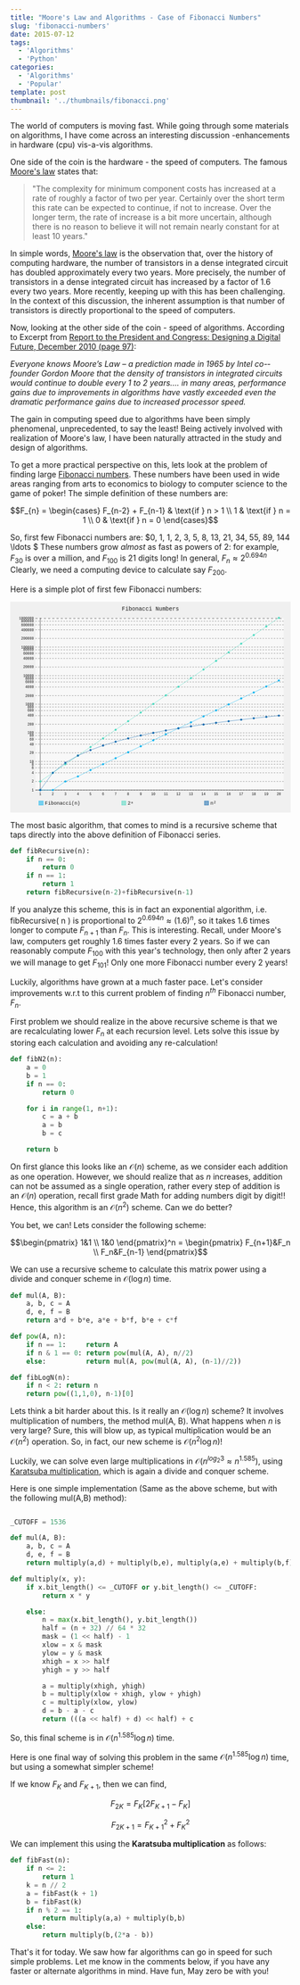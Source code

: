 ```yaml
---
title: "Moore's Law and Algorithms - Case of Fibonacci Numbers"
slug: 'fibonacci-numbers'
date: 2015-07-12
tags:
  - 'Algorithms'
  - 'Python'
categories:
  - 'Algorithms'
  - 'Popular'
template: post
thumbnail: '../thumbnails/fibonacci.png'
---
```


The world of computers is moving fast. While going through some
materials on algorithms, I have come across an interesting discussion
-enhancements in hardware (cpu) vis-a-vis algorithms.

One side of the coin is the hardware - the speed of computers. The famous
[Moore's law](https://www.techradar.com/news/computing/moore-s-law-how-long-will-it-last--1226772)
states that:

<!--more-->

> "The complexity for minimum component costs has increased at a rate of roughly a factor of two per year. Certainly over the short term this rate can be expected to continue, if not to increase. Over the longer term, the rate of increase is a bit more uncertain, although there is no reason to believe it will not remain nearly constant for at least 10 years."

In simple words, [Moore's law](https://en.wikipedia.org/wiki/Moore%27s_law) is the observation that, over the
history of computing hardware, the number of transistors in a dense
integrated circuit has doubled approximately every two years. More
precisely, the number of transistors in a dense integrated circuit has
increased by a factor of 1.6 every two years. More recently, keeping up
with this has been challenging. In the context of this discussion, the
inherent assumption is that number of transistors is directly
proportional to the speed of computers.

Now, looking at the other side of the coin - speed of algorithms.
According to Excerpt from [Report to the President and Congress:
Designing a Digital Future, December 2010 (page 97)](https://www.whitehouse.gov/sites/default/files/microsites/ostp/pcast-nitrd-report-2010.pdf#97):

_Everyone knows Moore’s Law – a prediction made in 1965 by Intel
co-­founder Gordon Moore that the density of transistors in integrated
circuits would continue to double every 1 to 2 years.... in many areas,
performance gains due to improvements in algorithms have vastly exceeded
even the dramatic performance gains due to increased processor speed._

The gain in computing speed due to algorithms have been simply
phenomenal, unprecedented, to say the least! Being actively involved
with realization of Moore's law, I have been
naturally attracted in the study and design of algorithms.

To get a more practical perspective on this, lets look at the problem of
finding large [Fibonacci numbers](https://en.wikipedia.org/wiki/Fibonacci_number). These numbers
have been used in wide areas ranging from arts to economics to biology
to computer science to the game of poker! The simple definition of these
numbers are:

$$F_{n} = \begin{cases} F_{n-2} + F_{n-1} & \text{if } n > 1 \\ 1 & \text{if } n = 1 \\ 0 & \text{if } n = 0 \end{cases}$$

So, first few Fibonacci numbers are:
$0, 1, 1, 2, 3, 5, 8, 13, 21, 34, 55, 89, 144 \ldots $ These numbers grow
_almost_ as fast as powers of 2: for example, $F_{30}$ is over a
million, and $F_{100}$ is 21 digits long! In general,
$F_n \approx 2^{0.694n}$ Clearly, we need a computing device to
calculate say $F_{200}$.

Here is a simple plot of first few Fibonacci numbers:

<div>
<?xml version='1.0' encoding='utf-8'?><svg xmlns:xlink="https://www.w3.org/1999/xlink" xmlns="https://www.w3.org/2000/svg" id="chart-89be0ddc-40d8-49ce-9109-b3cd2f229016" class="pygal-chart" viewbox="0 0 800 600"><!--Generated with pygal 2.3.1 (lxml) ©Kozea 2012-2016 on 2017-06-18--><!--https://pygal.org--><!--https://github.com/Kozea/pygal--><defs><style type="text/css">#chart-89be0ddc-40d8-49ce-9109-b3cd2f229016{-webkit-user-select:none;-webkit-font-smoothing:antialiased;font-family:Consolas,"Liberation Mono",Menlo,Courier,monospace}#chart-89be0ddc-40d8-49ce-9109-b3cd2f229016 .title{font-family:Consolas,"Liberation Mono",Menlo,Courier,monospace;font-size:16px}#chart-89be0ddc-40d8-49ce-9109-b3cd2f229016 .legends .legend text{font-family:Consolas,"Liberation Mono",Menlo,Courier,monospace;font-size:14px}#chart-89be0ddc-40d8-49ce-9109-b3cd2f229016 .axis text{font-family:Consolas,"Liberation Mono",Menlo,Courier,monospace;font-size:10px}#chart-89be0ddc-40d8-49ce-9109-b3cd2f229016 .axis text.major{font-family:Consolas,"Liberation Mono",Menlo,Courier,monospace;font-size:10px}#chart-89be0ddc-40d8-49ce-9109-b3cd2f229016 .text-overlay text.value{font-family:Consolas,"Liberation Mono",Menlo,Courier,monospace;font-size:16px}#chart-89be0ddc-40d8-49ce-9109-b3cd2f229016 .text-overlay text.label{font-family:Consolas,"Liberation Mono",Menlo,Courier,monospace;font-size:10px}#chart-89be0ddc-40d8-49ce-9109-b3cd2f229016 .tooltip{font-family:Consolas,"Liberation Mono",Menlo,Courier,monospace;font-size:14px}#chart-89be0ddc-40d8-49ce-9109-b3cd2f229016 text.no_data{font-family:Consolas,"Liberation Mono",Menlo,Courier,monospace;font-size:64px}
#chart-89be0ddc-40d8-49ce-9109-b3cd2f229016{background-color:#f0f0f0}#chart-89be0ddc-40d8-49ce-9109-b3cd2f229016 path,#chart-89be0ddc-40d8-49ce-9109-b3cd2f229016 line,#chart-89be0ddc-40d8-49ce-9109-b3cd2f229016 rect,#chart-89be0ddc-40d8-49ce-9109-b3cd2f229016 circle{-webkit-transition:250ms ease-in;-moz-transition:250ms ease-in;transition:250ms ease-in}#chart-89be0ddc-40d8-49ce-9109-b3cd2f229016 .graph &gt; .background{fill:#f0f0f0}#chart-89be0ddc-40d8-49ce-9109-b3cd2f229016 .plot &gt; .background{fill:#f8f8f8}#chart-89be0ddc-40d8-49ce-9109-b3cd2f229016 .graph{fill:rgba(0,0,0,0.9)}#chart-89be0ddc-40d8-49ce-9109-b3cd2f229016 text.no_data{fill:rgba(0,0,0,0.9)}#chart-89be0ddc-40d8-49ce-9109-b3cd2f229016 .title{fill:rgba(0,0,0,0.9)}#chart-89be0ddc-40d8-49ce-9109-b3cd2f229016 .legends .legend text{fill:rgba(0,0,0,0.9)}#chart-89be0ddc-40d8-49ce-9109-b3cd2f229016 .legends .legend:hover text{fill:rgba(0,0,0,0.9)}#chart-89be0ddc-40d8-49ce-9109-b3cd2f229016 .axis .line{stroke:rgba(0,0,0,0.9)}#chart-89be0ddc-40d8-49ce-9109-b3cd2f229016 .axis .guide.line{stroke:rgba(0,0,0,0.6)}#chart-89be0ddc-40d8-49ce-9109-b3cd2f229016 .axis .major.line{stroke:rgba(0,0,0,0.9)}#chart-89be0ddc-40d8-49ce-9109-b3cd2f229016 .axis text.major{fill:rgba(0,0,0,0.9)}#chart-89be0ddc-40d8-49ce-9109-b3cd2f229016 .axis.y .guides:hover .guide.line,#chart-89be0ddc-40d8-49ce-9109-b3cd2f229016 .line-graph .axis.x .guides:hover .guide.line,#chart-89be0ddc-40d8-49ce-9109-b3cd2f229016 .stackedline-graph .axis.x .guides:hover .guide.line,#chart-89be0ddc-40d8-49ce-9109-b3cd2f229016 .xy-graph .axis.x .guides:hover .guide.line{stroke:rgba(0,0,0,0.9)}#chart-89be0ddc-40d8-49ce-9109-b3cd2f229016 .axis .guides:hover text{fill:rgba(0,0,0,0.9)}#chart-89be0ddc-40d8-49ce-9109-b3cd2f229016 .reactive{fill-opacity:.5;stroke-opacity:.8}#chart-89be0ddc-40d8-49ce-9109-b3cd2f229016 .ci{stroke:rgba(0,0,0,0.9)}#chart-89be0ddc-40d8-49ce-9109-b3cd2f229016 .reactive.active,#chart-89be0ddc-40d8-49ce-9109-b3cd2f229016 .active .reactive{fill-opacity:.9;stroke-opacity:.9;stroke-width:4}#chart-89be0ddc-40d8-49ce-9109-b3cd2f229016 .ci .reactive.active{stroke-width:1.5}#chart-89be0ddc-40d8-49ce-9109-b3cd2f229016 .series text{fill:rgba(0,0,0,0.9)}#chart-89be0ddc-40d8-49ce-9109-b3cd2f229016 .tooltip rect{fill:#f8f8f8;stroke:rgba(0,0,0,0.9);-webkit-transition:opacity 250ms ease-in;-moz-transition:opacity 250ms ease-in;transition:opacity 250ms ease-in}#chart-89be0ddc-40d8-49ce-9109-b3cd2f229016 .tooltip .label{fill:rgba(0,0,0,0.9)}#chart-89be0ddc-40d8-49ce-9109-b3cd2f229016 .tooltip .label{fill:rgba(0,0,0,0.9)}#chart-89be0ddc-40d8-49ce-9109-b3cd2f229016 .tooltip .legend{font-size:.8em;fill:rgba(0,0,0,0.6)}#chart-89be0ddc-40d8-49ce-9109-b3cd2f229016 .tooltip .x_label{font-size:.6em;fill:rgba(0,0,0,0.9)}#chart-89be0ddc-40d8-49ce-9109-b3cd2f229016 .tooltip .xlink{font-size:.5em;text-decoration:underline}#chart-89be0ddc-40d8-49ce-9109-b3cd2f229016 .tooltip .value{font-size:1.5em}#chart-89be0ddc-40d8-49ce-9109-b3cd2f229016 .bound{font-size:.5em}#chart-89be0ddc-40d8-49ce-9109-b3cd2f229016 .max-value{font-size:.75em;fill:rgba(0,0,0,0.6)}#chart-89be0ddc-40d8-49ce-9109-b3cd2f229016 .map-element{fill:#f8f8f8;stroke:rgba(0,0,0,0.6) !important}#chart-89be0ddc-40d8-49ce-9109-b3cd2f229016 .map-element .reactive{fill-opacity:inherit;stroke-opacity:inherit}#chart-89be0ddc-40d8-49ce-9109-b3cd2f229016 .color-0,#chart-89be0ddc-40d8-49ce-9109-b3cd2f229016 .color-0 a:visited{stroke:#00b2f0;fill:#00b2f0}#chart-89be0ddc-40d8-49ce-9109-b3cd2f229016 .color-1,#chart-89be0ddc-40d8-49ce-9109-b3cd2f229016 .color-1 a:visited{stroke:#43d9be;fill:#43d9be}#chart-89be0ddc-40d8-49ce-9109-b3cd2f229016 .color-2,#chart-89be0ddc-40d8-49ce-9109-b3cd2f229016 .color-2 a:visited{stroke:#0662ab;fill:#0662ab}#chart-89be0ddc-40d8-49ce-9109-b3cd2f229016 .text-overlay .color-0 text{fill:black}#chart-89be0ddc-40d8-49ce-9109-b3cd2f229016 .text-overlay .color-1 text{fill:black}#chart-89be0ddc-40d8-49ce-9109-b3cd2f229016 .text-overlay .color-2 text{fill:black}
#chart-89be0ddc-40d8-49ce-9109-b3cd2f229016 text.no_data{text-anchor:middle}#chart-89be0ddc-40d8-49ce-9109-b3cd2f229016 .guide.line{fill:none}#chart-89be0ddc-40d8-49ce-9109-b3cd2f229016 .centered{text-anchor:middle}#chart-89be0ddc-40d8-49ce-9109-b3cd2f229016 .title{text-anchor:middle}#chart-89be0ddc-40d8-49ce-9109-b3cd2f229016 .legends .legend text{fill-opacity:1}#chart-89be0ddc-40d8-49ce-9109-b3cd2f229016 .axis.x text{text-anchor:middle}#chart-89be0ddc-40d8-49ce-9109-b3cd2f229016 .axis.x:not(.web) text[transform]{text-anchor:start}#chart-89be0ddc-40d8-49ce-9109-b3cd2f229016 .axis.x:not(.web) text[transform].backwards{text-anchor:end}#chart-89be0ddc-40d8-49ce-9109-b3cd2f229016 .axis.y text{text-anchor:end}#chart-89be0ddc-40d8-49ce-9109-b3cd2f229016 .axis.y text[transform].backwards{text-anchor:start}#chart-89be0ddc-40d8-49ce-9109-b3cd2f229016 .axis.y2 text{text-anchor:start}#chart-89be0ddc-40d8-49ce-9109-b3cd2f229016 .axis.y2 text[transform].backwards{text-anchor:end}#chart-89be0ddc-40d8-49ce-9109-b3cd2f229016 .axis .guide.line{stroke-dasharray:4,4}#chart-89be0ddc-40d8-49ce-9109-b3cd2f229016 .axis .major.guide.line{stroke-dasharray:6,6}#chart-89be0ddc-40d8-49ce-9109-b3cd2f229016 .horizontal .axis.y .guide.line,#chart-89be0ddc-40d8-49ce-9109-b3cd2f229016 .horizontal .axis.y2 .guide.line,#chart-89be0ddc-40d8-49ce-9109-b3cd2f229016 .vertical .axis.x .guide.line{opacity:0}#chart-89be0ddc-40d8-49ce-9109-b3cd2f229016 .horizontal .axis.always_show .guide.line,#chart-89be0ddc-40d8-49ce-9109-b3cd2f229016 .vertical .axis.always_show .guide.line{opacity:1 !important}#chart-89be0ddc-40d8-49ce-9109-b3cd2f229016 .axis.y .guides:hover .guide.line,#chart-89be0ddc-40d8-49ce-9109-b3cd2f229016 .axis.y2 .guides:hover .guide.line,#chart-89be0ddc-40d8-49ce-9109-b3cd2f229016 .axis.x .guides:hover .guide.line{opacity:1}#chart-89be0ddc-40d8-49ce-9109-b3cd2f229016 .axis .guides:hover text{opacity:1}#chart-89be0ddc-40d8-49ce-9109-b3cd2f229016 .nofill{fill:none}#chart-89be0ddc-40d8-49ce-9109-b3cd2f229016 .subtle-fill{fill-opacity:.2}#chart-89be0ddc-40d8-49ce-9109-b3cd2f229016 .dot{stroke-width:1px;fill-opacity:1}#chart-89be0ddc-40d8-49ce-9109-b3cd2f229016 .dot.active{stroke-width:5px}#chart-89be0ddc-40d8-49ce-9109-b3cd2f229016 .dot.negative{fill:transparent}#chart-89be0ddc-40d8-49ce-9109-b3cd2f229016 text,#chart-89be0ddc-40d8-49ce-9109-b3cd2f229016 tspan{stroke:none !important}#chart-89be0ddc-40d8-49ce-9109-b3cd2f229016 .series text.active{opacity:1}#chart-89be0ddc-40d8-49ce-9109-b3cd2f229016 .tooltip rect{fill-opacity:.95;stroke-width:.5}#chart-89be0ddc-40d8-49ce-9109-b3cd2f229016 .tooltip text{fill-opacity:1}#chart-89be0ddc-40d8-49ce-9109-b3cd2f229016 .showable{visibility:hidden}#chart-89be0ddc-40d8-49ce-9109-b3cd2f229016 .showable.shown{visibility:visible}#chart-89be0ddc-40d8-49ce-9109-b3cd2f229016 .gauge-background{fill:rgba(229,229,229,1);stroke:none}#chart-89be0ddc-40d8-49ce-9109-b3cd2f229016 .bg-lines{stroke:#f0f0f0;stroke-width:2px}</style>
<script type="text/javascript">window.pygal = window.pygal || {};window.pygal.config = window.pygal.config || {};window.pygal.config['89be0ddc-40d8-49ce-9109-b3cd2f229016'] = {"allow_interruptions": false, "box_mode": "extremes", "classes": ["pygal-chart"], "css": ["file://style.css", "file://graph.css"], "defs": [], "disable_xml_declaration": false, "dots_size": 2.5, "dynamic_print_values": false, "explicit_size": false, "fill": false, "force_uri_protocol": "https", "formatter": null, "half_pie": false, "height": 600, "include_x_axis": false, "inner_radius": 0, "interpolate": null, "interpolation_parameters": {}, "interpolation_precision": 250, "inverse_y_axis": false, "js": ["//kozea.github.io/pygal.js/2.0.x/pygal-tooltips.min.js"], "legend_at_bottom": true, "legend_at_bottom_columns": 3, "legend_box_size": 12, "logarithmic": true, "margin": 20, "margin_bottom": null, "margin_left": null, "margin_right": null, "margin_top": null, "max_scale": 16, "min_scale": 4, "missing_value_fill_truncation": "x", "no_data_text": "No data", "no_prefix": false, "order_min": null, "pretty_print": false, "print_labels": false, "print_values": false, "print_values_position": "center", "print_zeroes": true, "range": null, "rounded_bars": null, "secondary_range": null, "show_dots": true, "show_legend": true, "show_minor_x_labels": true, "show_minor_y_labels": true, "show_only_major_dots": false, "show_x_guides": false, "show_x_labels": true, "show_y_guides": true, "show_y_labels": true, "spacing": 10, "stack_from_top": false, "strict": false, "stroke": true, "stroke_style": null, "style": {"background": "#f0f0f0", "ci_colors": [], "colors": ["#00b2f0", "#43d9be", "#0662ab", "#00668a", "#98eadb", "#97d959", "#033861", "#ffd541", "#7dcf30", "#3ecdff", "#daaa00"], "font_family": "Consolas, \"Liberation Mono\", Menlo, Courier, monospace", "foreground": "rgba(0, 0, 0, 0.9)", "foreground_strong": "rgba(0, 0, 0, 0.9)", "foreground_subtle": "rgba(0, 0, 0, 0.6)", "guide_stroke_dasharray": "4,4", "label_font_family": "Consolas, \"Liberation Mono\", Menlo, Courier, monospace", "label_font_size": 10, "legend_font_family": "Consolas, \"Liberation Mono\", Menlo, Courier, monospace", "legend_font_size": 14, "major_guide_stroke_dasharray": "6,6", "major_label_font_family": "Consolas, \"Liberation Mono\", Menlo, Courier, monospace", "major_label_font_size": 10, "no_data_font_family": "Consolas, \"Liberation Mono\", Menlo, Courier, monospace", "no_data_font_size": 64, "opacity": ".5", "opacity_hover": ".9", "plot_background": "#f8f8f8", "stroke_opacity": ".8", "stroke_opacity_hover": ".9", "title_font_family": "Consolas, \"Liberation Mono\", Menlo, Courier, monospace", "title_font_size": 16, "tooltip_font_family": "Consolas, \"Liberation Mono\", Menlo, Courier, monospace", "tooltip_font_size": 14, "transition": "250ms ease-in", "value_background": "rgba(229, 229, 229, 1)", "value_colors": [], "value_font_family": "Consolas, \"Liberation Mono\", Menlo, Courier, monospace", "value_font_size": 16, "value_label_font_family": "Consolas, \"Liberation Mono\", Menlo, Courier, monospace", "value_label_font_size": 10}, "title": "Fibonacci Numbers", "tooltip_border_radius": 0, "tooltip_fancy_mode": true, "truncate_label": null, "truncate_legend": null, "width": 800, "x_label_rotation": 0, "x_labels": ["1", "2", "3", "4", "5", "6", "7", "8", "9", "10", "11", "12", "13", "14", "15", "16", "17", "18", "19", "20"], "x_labels_major": null, "x_labels_major_count": null, "x_labels_major_every": null, "x_title": null, "xrange": null, "y_label_rotation": 0, "y_labels": null, "y_labels_major": null, "y_labels_major_count": null, "y_labels_major_every": null, "y_title": null, "zero": 1, "legends": ["Fibonacci(n)", "2\u207f", "n\u00b2"]}</script><script type="text/javascript" xlink:href="https://kozea.github.io/pygal.js/2.0.x/pygal-tooltips.min.js"></script></defs><title>Fibonacci Numbers</title>
<g class="graph line-graph vertical"><rect class="background" height="600" width="800" x="0" y="0"></rect><g class="plot" transform="translate(72, 46)"><rect class="background" height="490.0" width="708.0" x="0" y="0"></rect><g class="axis y"><path class="line" d="M0.000000 490.000000 h708.000000"></path><g class="logarithmic guides"><path class="guide line" d="M0.000000 490.000000 h708.000000"></path><text class="" x="-5" y="493.5">1</text><title>1</title></g><g class="logarithmic guides"><path class="guide line" d="M0.000000 465.500000 h708.000000"></path><text class="" x="-5" y="469.0">2</text><title>2</title></g><g class="logarithmic guides"><path class="guide line" d="M0.000000 441.000000 h708.000000"></path><text class="" x="-5" y="444.5">4</text><title>4</title></g><g class="logarithmic guides"><path class="guide line" d="M0.000000 426.668419 h708.000000"></path><text class="" x="-5" y="430.1684187323317">6</text><title>6</title></g><g class="logarithmic guides"><path class="guide line" d="M0.000000 416.500000 h708.000000"></path><text class="" x="-5" y="420.0">8</text><title>8</title></g><g class="logarithmic guides"><path class="guide line" d="M0.000000 408.612762 h708.000000"></path><text class="" x="-5" y="412.1127616752596">10</text><title>10</title></g><g class="logarithmic guides"><path class="guide line" d="M0.000000 384.112762 h708.000000"></path><text class="" x="-5" y="387.61276167525966">20</text><title>20</title></g><g class="logarithmic guides"><path class="guide line" d="M0.000000 359.612762 h708.000000"></path><text class="" x="-5" y="363.1127616752596">40</text><title>40</title></g><g class="logarithmic guides"><path class="guide line" d="M0.000000 345.281180 h708.000000"></path><text class="" x="-5" y="348.7811804075913">60</text><title>60</title></g><g class="logarithmic guides"><path class="guide line" d="M0.000000 335.112762 h708.000000"></path><text class="" x="-5" y="338.61276167525966">80</text><title>80</title></g><g class="logarithmic guides"><path class="guide line" d="M0.000000 327.225523 h708.000000"></path><text class="" x="-5" y="330.7255233505192">100</text><title>100</title></g><g class="logarithmic guides"><path class="guide line" d="M0.000000 302.725523 h708.000000"></path><text class="" x="-5" y="306.22552335051927">200</text><title>200</title></g><g class="logarithmic guides"><path class="guide line" d="M0.000000 278.225523 h708.000000"></path><text class="" x="-5" y="281.72552335051927">400</text><title>400</title></g><g class="logarithmic guides"><path class="guide line" d="M0.000000 263.893942 h708.000000"></path><text class="" x="-5" y="267.3939420828509">600</text><title>600</title></g><g class="logarithmic guides"><path class="guide line" d="M0.000000 253.725523 h708.000000"></path><text class="" x="-5" y="257.2255233505192">800</text><title>800</title></g><g class="logarithmic guides"><path class="guide line" d="M0.000000 245.838285 h708.000000"></path><text class="" x="-5" y="249.33828502577887">1000</text><title>1000</title></g><g class="logarithmic guides"><path class="guide line" d="M0.000000 221.338285 h708.000000"></path><text class="" x="-5" y="224.83828502577887">2000</text><title>2000</title></g><g class="logarithmic guides"><path class="guide line" d="M0.000000 196.838285 h708.000000"></path><text class="" x="-5" y="200.33828502577887">4000</text><title>4000</title></g><g class="logarithmic guides"><path class="guide line" d="M0.000000 182.506704 h708.000000"></path><text class="" x="-5" y="186.00670375811052">6000</text><title>6000</title></g><g class="logarithmic guides"><path class="guide line" d="M0.000000 172.338285 h708.000000"></path><text class="" x="-5" y="175.83828502577887">8000</text><title>8000</title></g><g class="logarithmic guides"><path class="guide line" d="M0.000000 164.451047 h708.000000"></path><text class="" x="-5" y="167.95104670103848">10000</text><title>10000</title></g><g class="logarithmic guides"><path class="guide line" d="M0.000000 139.951047 h708.000000"></path><text class="" x="-5" y="143.45104670103854">20000</text><title>20000</title></g><g class="logarithmic guides"><path class="guide line" d="M0.000000 115.451047 h708.000000"></path><text class="" x="-5" y="118.95104670103854">40000</text><title>40000</title></g><g class="logarithmic guides"><path class="guide line" d="M0.000000 101.119465 h708.000000"></path><text class="" x="-5" y="104.61946543337018">60000</text><title>60000</title></g><g class="logarithmic guides"><path class="guide line" d="M0.000000 90.951047 h708.000000"></path><text class="" x="-5" y="94.45104670103854">80000</text><title>80000</title></g><g class="logarithmic guides"><path class="guide line" d="M0.000000 83.063808 h708.000000"></path><text class="" x="-5" y="86.56380837629814">100000</text><title>100000</title></g><g class="logarithmic guides"><path class="guide line" d="M0.000000 58.563808 h708.000000"></path><text class="" x="-5" y="62.06380837629814">200000</text><title>200000</title></g><g class="logarithmic guides"><path class="guide line" d="M0.000000 34.063808 h708.000000"></path><text class="" x="-5" y="37.56380837629814">400000</text><title>400000</title></g><g class="logarithmic guides"><path class="guide line" d="M0.000000 19.732227 h708.000000"></path><text class="" x="-5" y="23.232227108629786">600000</text><title>600000</title></g><g class="logarithmic guides"><path class="guide line" d="M0.000000 9.563808 h708.000000"></path><text class="" x="-5" y="13.063808376298141">800000</text><title>800000</title></g><g class="logarithmic guides"><path class="major guide line" d="M0.000000 1.676570 h708.000000"></path><text class="major" x="-5" y="5.176570051557746">1000000</text><title>1000000</title></g></g><g class="axis x"><g class="guides"><path class="line" d="M13.615385 0.000000 v490.000000"></path><text class="" x="13.615384615384615" y="505.0">1</text></g><g class="guides"><path class="guide line" d="M49.445344 0.000000 v490.000000"></path><text class="" x="49.445344129554655" y="505.0">2</text></g><g class="guides"><path class="guide line" d="M85.275304 0.000000 v490.000000"></path><text class="" x="85.27530364372468" y="505.0">3</text></g><g class="guides"><path class="guide line" d="M121.105263 0.000000 v490.000000"></path><text class="" x="121.10526315789473" y="505.0">4</text></g><g class="guides"><path class="guide line" d="M156.935223 0.000000 v490.000000"></path><text class="" x="156.93522267206478" y="505.0">5</text></g><g class="guides"><path class="guide line" d="M192.765182 0.000000 v490.000000"></path><text class="" x="192.76518218623482" y="505.0">6</text></g><g class="guides"><path class="guide line" d="M228.595142 0.000000 v490.000000"></path><text class="" x="228.59514170040487" y="505.0">7</text></g><g class="guides"><path class="guide line" d="M264.425101 0.000000 v490.000000"></path><text class="" x="264.4251012145749" y="505.0">8</text></g><g class="guides"><path class="guide line" d="M300.255061 0.000000 v490.000000"></path><text class="" x="300.2550607287449" y="505.0">9</text></g><g class="guides"><path class="guide line" d="M336.085020 0.000000 v490.000000"></path><text class="" x="336.085020242915" y="505.0">10</text></g><g class="guides"><path class="guide line" d="M371.914980 0.000000 v490.000000"></path><text class="" x="371.914979757085" y="505.0">11</text></g><g class="guides"><path class="guide line" d="M407.744939 0.000000 v490.000000"></path><text class="" x="407.7449392712551" y="505.0">12</text></g><g class="guides"><path class="guide line" d="M443.574899 0.000000 v490.000000"></path><text class="" x="443.5748987854251" y="505.0">13</text></g><g class="guides"><path class="guide line" d="M479.404858 0.000000 v490.000000"></path><text class="" x="479.40485829959516" y="505.0">14</text></g><g class="guides"><path class="guide line" d="M515.234818 0.000000 v490.000000"></path><text class="" x="515.2348178137652" y="505.0">15</text></g><g class="guides"><path class="guide line" d="M551.064777 0.000000 v490.000000"></path><text class="" x="551.0647773279353" y="505.0">16</text></g><g class="guides"><path class="guide line" d="M586.894737 0.000000 v490.000000"></path><text class="" x="586.8947368421052" y="505.0">17</text></g><g class="guides"><path class="guide line" d="M622.724696 0.000000 v490.000000"></path><text class="" x="622.7246963562753" y="505.0">18</text></g><g class="guides"><path class="guide line" d="M658.554656 0.000000 v490.000000"></path><text class="" x="658.5546558704452" y="505.0">19</text></g><g class="guides"><path class="guide line" d="M694.384615 0.000000 v490.000000"></path><text class="" x="694.3846153846154" y="505.0">20</text></g></g><g class="series serie-0 color-0"><path class="line reactive nofill" d="M13.615385 490.000000 L49.445344 490.000000 85.275304 465.500000 121.105263 451.168419 156.935223 433.112762 192.765182 416.500000 228.595142 399.339227 264.425101 382.388223 300.255061 365.357160 336.085020 348.356687 371.914980 331.344531 407.744939 314.336837 443.574899 297.327439 479.404858 280.318693 515.234818 263.309697 551.064777 246.300796 586.894737 229.291859 622.724696 212.282936 658.554656 195.274008 694.384615 178.265082"></path></g><g class="series serie-1 color-1"><path class="line reactive nofill" d="M13.615385 465.500000 L49.445344 441.000000 85.275304 416.500000 121.105263 392.000000 156.935223 367.500000 192.765182 343.000000 228.595142 318.500000 264.425101 294.000000 300.255061 269.500000 336.085020 245.000000 371.914980 220.500000 407.744939 196.000000 443.574899 171.500000 479.404858 147.000000 515.234818 122.500000 551.064777 98.000000 586.894737 73.500000 622.724696 49.000000 658.554656 24.500000 694.384615 -0.000000"></path></g><g class="series serie-2 color-2"><path class="line reactive nofill" d="M13.615385 490.000000 L49.445344 441.000000 85.275304 412.336837 121.105263 392.000000 156.935223 376.225523 192.765182 363.336837 228.595142 352.439609 264.425101 343.000000 300.255061 334.673675 336.085020 327.225523 371.914980 320.487851 407.744939 314.336837 443.574899 308.678454 479.404858 303.439609 515.234818 298.562361 551.064777 294.000000 586.894737 289.714321 622.724696 285.673675 658.554656 281.851552 694.384615 278.225523"></path></g></g><g class="titles"><text class="title plot_title" x="400.0" y="26">Fibonacci Numbers</text></g><g class="plot overlay" transform="translate(72, 46)"><g class="series serie-0 color-0"><g class="dots"><circle class="dot reactive tooltip-trigger" cx="13.615384615384615" cy="490.0" r="2.5"></circle><desc class="value">1</desc><desc class="x top">13.615384615384615</desc><desc class="y top">490.0</desc><desc class="x_label">1</desc></g><g class="dots"><circle class="dot reactive tooltip-trigger" cx="49.445344129554655" cy="490.0" r="2.5"></circle><desc class="value">1</desc><desc class="x top">49.445344129554655</desc><desc class="y top">490.0</desc><desc class="x_label">2</desc></g><g class="dots"><circle class="dot reactive tooltip-trigger" cx="85.27530364372468" cy="465.5" r="2.5"></circle><desc class="value">2</desc><desc class="x top">85.27530364372468</desc><desc class="y top">465.5</desc><desc class="x_label">3</desc></g><g class="dots"><circle class="dot reactive tooltip-trigger" cx="121.10526315789473" cy="451.1684187323317" r="2.5"></circle><desc class="value">3</desc><desc class="x top">121.10526315789473</desc><desc class="y top">451.1684187323317</desc><desc class="x_label">4</desc></g><g class="dots"><circle class="dot reactive tooltip-trigger" cx="156.93522267206478" cy="433.1127616752596" r="2.5"></circle><desc class="value">5</desc><desc class="x top">156.93522267206478</desc><desc class="y top">433.1127616752596</desc><desc class="x_label">5</desc></g><g class="dots"><circle class="dot reactive tooltip-trigger" cx="192.76518218623482" cy="416.5" r="2.5"></circle><desc class="value">8</desc><desc class="x top">192.76518218623482</desc><desc class="y top">416.5</desc><desc class="x_label">6</desc></g><g class="dots"><circle class="dot reactive tooltip-trigger" cx="228.59514170040487" cy="399.3392269055432" r="2.5"></circle><desc class="value">13</desc><desc class="x top">228.59514170040487</desc><desc class="y top">399.3392269055432</desc><desc class="x_label">7</desc></g><g class="dots"><circle class="dot reactive tooltip-trigger" cx="264.4251012145749" cy="382.3882231419204" r="2.5"></circle><desc class="value">21</desc><desc class="x top">264.4251012145749</desc><desc class="y top">382.3882231419204</desc><desc class="x_label">8</desc></g><g class="dots"><circle class="dot reactive tooltip-trigger" cx="300.2550607287449" cy="365.3571603893667" r="2.5"></circle><desc class="value">34</desc><desc class="x top">300.2550607287449</desc><desc class="y top">365.3571603893667</desc><desc class="x_label">9</desc></g><g class="dots"><circle class="dot reactive tooltip-trigger" cx="336.085020242915" cy="348.35668701864586" r="2.5"></circle><desc class="value">55</desc><desc class="x top">336.085020242915</desc><desc class="y top">348.35668701864586</desc><desc class="x_label">10</desc></g><g class="dots"><circle class="dot reactive tooltip-trigger" cx="371.914979757085" cy="331.3445309413232" r="2.5"></circle><desc class="value">89</desc><desc class="x left top">371.914979757085</desc><desc class="y left top">331.3445309413232</desc><desc class="x_label">11</desc></g><g class="dots"><circle class="dot reactive tooltip-trigger" cx="407.7449392712551" cy="314.3368374646633" r="2.5"></circle><desc class="value">144</desc><desc class="x left top">407.7449392712551</desc><desc class="y left top">314.3368374646633</desc><desc class="x_label">12</desc></g><g class="dots"><circle class="dot reactive tooltip-trigger" cx="443.5748987854251" cy="297.32743945597014" r="2.5"></circle><desc class="value">233</desc><desc class="x left top">443.5748987854251</desc><desc class="y left top">297.32743945597014</desc><desc class="x_label">13</desc></g><g class="dots"><circle class="dot reactive tooltip-trigger" cx="479.40485829959516" cy="280.3186925249177" r="2.5"></circle><desc class="value">377</desc><desc class="x left top">479.40485829959516</desc><desc class="y left top">280.3186925249177</desc><desc class="x_label">14</desc></g><g class="dots"><circle class="dot reactive tooltip-trigger" cx="515.2348178137652" cy="263.3096969049689" r="2.5"></circle><desc class="value">610</desc><desc class="x left top">515.2348178137652</desc><desc class="y left top">263.3096969049689</desc><desc class="x_label">15</desc></g><g class="dots"><circle class="dot reactive tooltip-trigger" cx="551.0647773279353" cy="246.30079627581827" r="2.5"></circle><desc class="value">987</desc><desc class="x left top">551.0647773279353</desc><desc class="y left top">246.30079627581827</desc><desc class="x_label">16</desc></g><g class="dots"><circle class="dot reactive tooltip-trigger" cx="586.8947368421052" cy="229.2918593634248" r="2.5"></circle><desc class="value">1597</desc><desc class="x left">586.8947368421052</desc><desc class="y left">229.2918593634248</desc><desc class="x_label">17</desc></g><g class="dots"><circle class="dot reactive tooltip-trigger" cx="622.7246963562753" cy="212.2829363099989" r="2.5"></circle><desc class="value">2584</desc><desc class="x left">622.7246963562753</desc><desc class="y left">212.2829363099989</desc><desc class="x_label">18</desc></g><g class="dots"><circle class="dot reactive tooltip-trigger" cx="658.5546558704452" cy="195.27400796291863" r="2.5"></circle><desc class="value">4181</desc><desc class="x left">658.5546558704452</desc><desc class="y left">195.27400796291863</desc><desc class="x_label">19</desc></g><g class="dots"><circle class="dot reactive tooltip-trigger" cx="694.3846153846154" cy="178.2650816378345" r="2.5"></circle><desc class="value">6765</desc><desc class="x left">694.3846153846154</desc><desc class="y left">178.2650816378345</desc><desc class="x_label">20</desc></g></g><g class="series serie-1 color-1"><g class="dots"><circle class="dot reactive tooltip-trigger" cx="13.615384615384615" cy="465.5" r="2.5"></circle><desc class="value">2</desc><desc class="x top">13.615384615384615</desc><desc class="y top">465.5</desc><desc class="x_label">1</desc></g><g class="dots"><circle class="dot reactive tooltip-trigger" cx="49.445344129554655" cy="441.0" r="2.5"></circle><desc class="value">4</desc><desc class="x top">49.445344129554655</desc><desc class="y top">441.0</desc><desc class="x_label">2</desc></g><g class="dots"><circle class="dot reactive tooltip-trigger" cx="85.27530364372468" cy="416.5" r="2.5"></circle><desc class="value">8</desc><desc class="x top">85.27530364372468</desc><desc class="y top">416.5</desc><desc class="x_label">3</desc></g><g class="dots"><circle class="dot reactive tooltip-trigger" cx="121.10526315789473" cy="392.0" r="2.5"></circle><desc class="value">16</desc><desc class="x top">121.10526315789473</desc><desc class="y top">392.0</desc><desc class="x_label">4</desc></g><g class="dots"><circle class="dot reactive tooltip-trigger" cx="156.93522267206478" cy="367.5" r="2.5"></circle><desc class="value">32</desc><desc class="x top">156.93522267206478</desc><desc class="y top">367.5</desc><desc class="x_label">5</desc></g><g class="dots"><circle class="dot reactive tooltip-trigger" cx="192.76518218623482" cy="343.0" r="2.5"></circle><desc class="value">64</desc><desc class="x top">192.76518218623482</desc><desc class="y top">343.0</desc><desc class="x_label">6</desc></g><g class="dots"><circle class="dot reactive tooltip-trigger" cx="228.59514170040487" cy="318.5" r="2.5"></circle><desc class="value">128</desc><desc class="x top">228.59514170040487</desc><desc class="y top">318.5</desc><desc class="x_label">7</desc></g><g class="dots"><circle class="dot reactive tooltip-trigger" cx="264.4251012145749" cy="294.0" r="2.5"></circle><desc class="value">256</desc><desc class="x top">264.4251012145749</desc><desc class="y top">294.0</desc><desc class="x_label">8</desc></g><g class="dots"><circle class="dot reactive tooltip-trigger" cx="300.2550607287449" cy="269.5" r="2.5"></circle><desc class="value">512</desc><desc class="x top">300.2550607287449</desc><desc class="y top">269.5</desc><desc class="x_label">9</desc></g><g class="dots"><circle class="dot reactive tooltip-trigger" cx="336.085020242915" cy="244.99999999999997" r="2.5"></circle><desc class="value">1024</desc><desc class="x ">336.085020242915</desc><desc class="y ">244.99999999999997</desc><desc class="x_label">10</desc></g><g class="dots"><circle class="dot reactive tooltip-trigger" cx="371.914979757085" cy="220.5" r="2.5"></circle><desc class="value">2048</desc><desc class="x left">371.914979757085</desc><desc class="y left">220.5</desc><desc class="x_label">11</desc></g><g class="dots"><circle class="dot reactive tooltip-trigger" cx="407.7449392712551" cy="196.00000000000006" r="2.5"></circle><desc class="value">4096</desc><desc class="x left">407.7449392712551</desc><desc class="y left">196.00000000000006</desc><desc class="x_label">12</desc></g><g class="dots"><circle class="dot reactive tooltip-trigger" cx="443.5748987854251" cy="171.50000000000006" r="2.5"></circle><desc class="value">8192</desc><desc class="x left">443.5748987854251</desc><desc class="y left">171.50000000000006</desc><desc class="x_label">13</desc></g><g class="dots"><circle class="dot reactive tooltip-trigger" cx="479.40485829959516" cy="147.0" r="2.5"></circle><desc class="value">16384</desc><desc class="x left">479.40485829959516</desc><desc class="y left">147.0</desc><desc class="x_label">14</desc></g><g class="dots"><circle class="dot reactive tooltip-trigger" cx="515.2348178137652" cy="122.5" r="2.5"></circle><desc class="value">32768</desc><desc class="x left">515.2348178137652</desc><desc class="y left">122.5</desc><desc class="x_label">15</desc></g><g class="dots"><circle class="dot reactive tooltip-trigger" cx="551.0647773279353" cy="98.0" r="2.5"></circle><desc class="value">65536</desc><desc class="x left">551.0647773279353</desc><desc class="y left">98.0</desc><desc class="x_label">16</desc></g><g class="dots"><circle class="dot reactive tooltip-trigger" cx="586.8947368421052" cy="73.5" r="2.5"></circle><desc class="value">131072</desc><desc class="x left">586.8947368421052</desc><desc class="y left">73.5</desc><desc class="x_label">17</desc></g><g class="dots"><circle class="dot reactive tooltip-trigger" cx="622.7246963562753" cy="49.00000000000006" r="2.5"></circle><desc class="value">262144</desc><desc class="x left">622.7246963562753</desc><desc class="y left">49.00000000000006</desc><desc class="x_label">18</desc></g><g class="dots"><circle class="dot reactive tooltip-trigger" cx="658.5546558704452" cy="24.500000000000057" r="2.5"></circle><desc class="value">524288</desc><desc class="x left">658.5546558704452</desc><desc class="y left">24.500000000000057</desc><desc class="x_label">19</desc></g><g class="dots"><circle class="dot reactive tooltip-trigger" cx="694.3846153846154" cy="-5.684341886080802e-14" r="2.5"></circle><desc class="value">1048576</desc><desc class="x left">694.3846153846154</desc><desc class="y left">-5.684341886080802e-14</desc><desc class="x_label">20</desc></g></g><g class="series serie-2 color-2"><g class="dots"><circle class="dot reactive tooltip-trigger" cx="13.615384615384615" cy="490.0" r="2.5"></circle><desc class="value">1</desc><desc class="x top">13.615384615384615</desc><desc class="y top">490.0</desc><desc class="x_label">1</desc></g><g class="dots"><circle class="dot reactive tooltip-trigger" cx="49.445344129554655" cy="441.0" r="2.5"></circle><desc class="value">4</desc><desc class="x top">49.445344129554655</desc><desc class="y top">441.0</desc><desc class="x_label">2</desc></g><g class="dots"><circle class="dot reactive tooltip-trigger" cx="85.27530364372468" cy="412.33683746466335" r="2.5"></circle><desc class="value">9</desc><desc class="x top">85.27530364372468</desc><desc class="y top">412.33683746466335</desc><desc class="x_label">3</desc></g><g class="dots"><circle class="dot reactive tooltip-trigger" cx="121.10526315789473" cy="392.0" r="2.5"></circle><desc class="value">16</desc><desc class="x top">121.10526315789473</desc><desc class="y top">392.0</desc><desc class="x_label">4</desc></g><g class="dots"><circle class="dot reactive tooltip-trigger" cx="156.93522267206478" cy="376.2255233505192" r="2.5"></circle><desc class="value">25</desc><desc class="x top">156.93522267206478</desc><desc class="y top">376.2255233505192</desc><desc class="x_label">5</desc></g><g class="dots"><circle class="dot reactive tooltip-trigger" cx="192.76518218623482" cy="363.33683746466335" r="2.5"></circle><desc class="value">36</desc><desc class="x top">192.76518218623482</desc><desc class="y top">363.33683746466335</desc><desc class="x_label">6</desc></g><g class="dots"><circle class="dot reactive tooltip-trigger" cx="228.59514170040487" cy="352.4396088191774" r="2.5"></circle><desc class="value">49</desc><desc class="x top">228.59514170040487</desc><desc class="y top">352.4396088191774</desc><desc class="x_label">7</desc></g><g class="dots"><circle class="dot reactive tooltip-trigger" cx="264.4251012145749" cy="343.0" r="2.5"></circle><desc class="value">64</desc><desc class="x top">264.4251012145749</desc><desc class="y top">343.0</desc><desc class="x_label">8</desc></g><g class="dots"><circle class="dot reactive tooltip-trigger" cx="300.2550607287449" cy="334.6736749293267" r="2.5"></circle><desc class="value">81</desc><desc class="x top">300.2550607287449</desc><desc class="y top">334.6736749293267</desc><desc class="x_label">9</desc></g><g class="dots"><circle class="dot reactive tooltip-trigger" cx="336.085020242915" cy="327.2255233505192" r="2.5"></circle><desc class="value">100</desc><desc class="x top">336.085020242915</desc><desc class="y top">327.2255233505192</desc><desc class="x_label">10</desc></g><g class="dots"><circle class="dot reactive tooltip-trigger" cx="371.914979757085" cy="320.48785068677245" r="2.5"></circle><desc class="value">121</desc><desc class="x left top">371.914979757085</desc><desc class="y left top">320.48785068677245</desc><desc class="x_label">11</desc></g><g class="dots"><circle class="dot reactive tooltip-trigger" cx="407.7449392712551" cy="314.3368374646633" r="2.5"></circle><desc class="value">144</desc><desc class="x left top">407.7449392712551</desc><desc class="y left top">314.3368374646633</desc><desc class="x_label">12</desc></g><g class="dots"><circle class="dot reactive tooltip-trigger" cx="443.5748987854251" cy="308.67845381108646" r="2.5"></circle><desc class="value">169</desc><desc class="x left top">443.5748987854251</desc><desc class="y left top">308.67845381108646</desc><desc class="x_label">13</desc></g><g class="dots"><circle class="dot reactive tooltip-trigger" cx="479.40485829959516" cy="303.43960881917747" r="2.5"></circle><desc class="value">196</desc><desc class="x left top">479.40485829959516</desc><desc class="y left top">303.43960881917747</desc><desc class="x_label">14</desc></g><g class="dots"><circle class="dot reactive tooltip-trigger" cx="515.2348178137652" cy="298.5623608151826" r="2.5"></circle><desc class="value">225</desc><desc class="x left top">515.2348178137652</desc><desc class="y left top">298.5623608151826</desc><desc class="x_label">15</desc></g><g class="dots"><circle class="dot reactive tooltip-trigger" cx="551.0647773279353" cy="294.0" r="2.5"></circle><desc class="value">256</desc><desc class="x left top">551.0647773279353</desc><desc class="y left top">294.0</desc><desc class="x_label">16</desc></g><g class="dots"><circle class="dot reactive tooltip-trigger" cx="586.8947368421052" cy="289.7143207787334" r="2.5"></circle><desc class="value">289</desc><desc class="x left top">586.8947368421052</desc><desc class="y left top">289.7143207787334</desc><desc class="x_label">17</desc></g><g class="dots"><circle class="dot reactive tooltip-trigger" cx="622.7246963562753" cy="285.6736749293267" r="2.5"></circle><desc class="value">324</desc><desc class="x left top">622.7246963562753</desc><desc class="y left top">285.6736749293267</desc><desc class="x_label">18</desc></g><g class="dots"><circle class="dot reactive tooltip-trigger" cx="658.5546558704452" cy="281.8515518412644" r="2.5"></circle><desc class="value">361</desc><desc class="x left top">658.5546558704452</desc><desc class="y left top">281.8515518412644</desc><desc class="x_label">19</desc></g><g class="dots"><circle class="dot reactive tooltip-trigger" cx="694.3846153846154" cy="278.22552335051927" r="2.5"></circle><desc class="value">400</desc><desc class="x left top">694.3846153846154</desc><desc class="y left top">278.22552335051927</desc><desc class="x_label">20</desc></g></g></g><g class="plot text-overlay" transform="translate(72, 46)"><g class="series serie-0 color-0"></g><g class="series serie-1 color-1"></g><g class="series serie-2 color-2"></g></g><g class="plot tooltip-overlay" transform="translate(72, 46)"><g class="tooltip" style="opacity: 0" transform="translate(0 0)"><rect class="tooltip-box" height="0" rx="0" ry="0" width="0"></rect><g class="text"></g></g></g><g class="legends" transform="translate(82, 566)"><g class="legend reactive activate-serie" id="activate-serie-0"><rect class="color-0 reactive" height="12" width="12" x="0.0" y="1.0"></rect><text x="17.0" y="11.2">Fibonacci(n)</text></g><g class="legend reactive activate-serie" id="activate-serie-1"><rect class="color-1 reactive" height="12" width="12" x="236.0" y="1.0"></rect><text x="253.0" y="11.2">2ⁿ</text></g><g class="legend reactive activate-serie" id="activate-serie-2"><rect class="color-2 reactive" height="12" width="12" x="472.0" y="1.0"></rect><text x="489.0" y="11.2">n²</text></g></g></g></svg></div>

The most basic algorithm, that comes to mind is a recursive scheme that
taps directly into the above definition of Fibonacci series.

```python
def fibRecursive(n):
    if n == 0:
        return 0
    if n == 1:
        return 1
    return fibRecursive(n-2)+fibRecursive(n-1)
```

If you analyze this scheme, this is in fact an exponential algorithm,
i.e. fibRecursive( n ) is proportional to $2^{0.694n} \approx (1.6)^n$,
so it takes 1.6 times longer to compute $F_{n+1}$ than $F_n$. This is
interesting. Recall, under Moore's law, computers get roughly 1.6 times
faster every 2 years. So if we can reasonably compute $F_{100}$ with
this year's technology, then only after 2 years we will manage to get
$F_{101}$! Only one more Fibonacci number every 2 years!

Luckily, algorithms have grown at a much faster pace. Let's consider
improvements w.r.t to this current problem of finding $n^{th}$ Fibonacci
number, $F_n$.

First problem we should realize in the above recursive scheme is that we
are recalculating lower $F_n$ at each recursion level. Lets solve this
issue by storing each calculation and avoiding any re-calculation!

```python
def fibN2(n):
    a = 0
    b = 1
    if n == 0:
        return 0

    for i in range(1, n+1):
        c = a + b
        a = b
        b = c

    return b
```

On first glance this looks like an $\mathcal{O}(n)$ scheme, as we
consider each addition as one operation. However, we should realize that
as $n$ increases, addition can not be assumed as a single operation,
rather every step of addition is an $\mathcal{O}(n)$ operation, recall
first grade Math for adding numbers digit by digit!! Hence, this
algorithm is an $\mathcal{O}(n^2)$ scheme. Can we do better?

You bet, we can! Lets consider the following scheme:

$$\begin{pmatrix} 1&1 \\ 1&0 \end{pmatrix}^n = \begin{pmatrix} F_{n+1}&F_n \\ F_n&F_{n-1} \end{pmatrix}$$

We can use a recursive scheme to calculate this matrix power using a
divide and conquer scheme in $\mathcal{O}(\log{}n)$ time.

```python
def mul(A, B):
    a, b, c = A
    d, e, f = B
    return a*d + b*e, a*e + b*f, b*e + c*f

def pow(A, n):
    if n == 1:     return A
    if n & 1 == 0: return pow(mul(A, A), n//2)
    else:          return mul(A, pow(mul(A, A), (n-1)//2))

def fibLogN(n):
    if n < 2: return n
    return pow((1,1,0), n-1)[0]
```

Lets think a bit harder about this. Is it really an
$\mathcal{O}(\log{}n)$ scheme? It involves multiplication of numbers,
the method mul(A, B). What happens when $n$ is very large? Sure, this
will blow up, as typical multiplication would be an $\mathcal{O}(n^2)$
operation. So, in fact, our new scheme is $\mathcal{O}(n^2 \log{}n)$!

Luckily, we can solve even large multiplications in
$\mathcal{O}(n^{log_2{3}} \approx n^{1.585})$, using [Karatsuba
multiplication](https://en.wikipedia.org/wiki/Karatsuba_algorithm),
which is again a divide and conquer scheme.

Here is one simple implementation (Same as the above scheme, but with
the following mul(A,B) method):

```python

_CUTOFF = 1536

def mul(A, B):
    a, b, c = A
    d, e, f = B
    return multiply(a,d) + multiply(b,e), multiply(a,e) + multiply(b,f), multiply(b,e) + multiply(c,f)

def multiply(x, y):
    if x.bit_length() <= _CUTOFF or y.bit_length() <= _CUTOFF:
        return x * y

    else:
        n = max(x.bit_length(), y.bit_length())
        half = (n + 32) // 64 * 32
        mask = (1 << half) - 1
        xlow = x & mask
        ylow = y & mask
        xhigh = x >> half
        yhigh = y >> half

        a = multiply(xhigh, yhigh)
        b = multiply(xlow + xhigh, ylow + yhigh)
        c = multiply(xlow, ylow)
        d = b - a - c
        return (((a << half) + d) << half) + c

```

So, this final scheme is in $\mathcal{O}(n^{1.585}\log{}n)$ time.

Here is one final way of solving this problem in the same
$\mathcal{O}(n^{1.585}\log{}n)$ time, but using a somewhat simpler
scheme!

If we know $F_K$ and $F_{K+1}$, then we can find,

$$F_{2K} = F_K \left [ 2F_{K+1}-F_K \right ]$$

$$F_{2K+1} = {F_{K+1}}^2+{F_K}^2$$

We can implement this using the **Karatsuba multiplication** as follows:

```python
def fibFast(n):
    if n <= 2:
        return 1
    k = n // 2
    a = fibFast(k + 1)
    b = fibFast(k)
    if n % 2 == 1:
        return multiply(a,a) + multiply(b,b)
    else:
        return multiply(b,(2*a - b))
```

That's it for today. We saw how far algorithms can go in speed for such
simple problems. Let me know in the comments below, if you have any
faster or alternate algorithms in mind. Have fun, May zero be with you!
